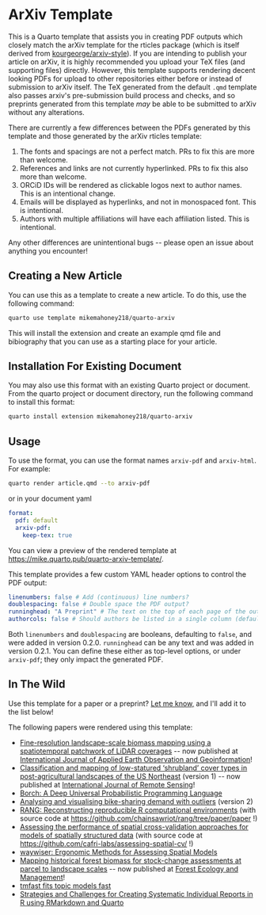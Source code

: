# ArXiv Template

This is a Quarto template that assists you in creating PDF outputs which closely match the arXiv template for the rticles package (which is itself derived from [kourgeorge/arxiv-style](https://github.com/kourgeorge/arxiv-style)). If you are intending to publish your article on arXiv, it is highly recommended you upload your TeX files (and supporting files) directly. However, this template supports rendering decent looking PDFs for upload to other repositories either before or instead of submission to arXiv itself. The TeX generated from the default `.qmd` template also passes arxiv's pre-submission build process and checks, and so preprints generated from this template _may_ be able to be submitted to arXiv without any alterations.

There are currently a few differences between the PDFs generated by this template and those generated by the arXiv rticles template:

1. The fonts and spacings are not a perfect match. PRs to fix this are more than welcome.
2. References and links are not currently hyperlinked. PRs to fix this also more than welcome.
3. ORCiD IDs will be rendered as clickable logos next to author names. This is an intentional change.
4. Emails will be displayed as hyperlinks, and not in monospaced font. This is intentional.
5. Authors with multiple affiliations will have each affiliation listed. This is intentional.

Any other differences are unintentional bugs -- please open an issue about anything you encounter!

## Creating a New Article

You can use this as a template to create a new article. To do this, use the following command:

```bash
quarto use template mikemahoney218/quarto-arxiv
```

This will install the extension and create an example qmd file and bibiography that you can use as a starting place for your article.

## Installation For Existing Document

You may also use this format with an existing Quarto project or document. From the quarto project or document directory, run the following command to install this format:

```bash
quarto install extension mikemahoney218/quarto-arxiv
```

## Usage

To use the format, you can use the format names `arxiv-pdf` and `arxiv-html`. For example:

```bash
quarto render article.qmd --to arxiv-pdf
```

or in your document yaml

```yaml
format:
  pdf: default
  arxiv-pdf:
    keep-tex: true    
```

You can view a preview of the rendered template at <https://mike.quarto.pub/quarto-arxiv-template/>.

This template provides a few custom YAML header options to control the PDF output:

```yaml
linenumbers: false # Add (continuous) line numbers?
doublespacing: false # Double space the PDF output?
runninghead: "A Preprint" # The text on the top of each page of the output
authorcols: false # Should authors be listed in a single column (default) or in multiple columns (`authorcols: true`)
```

Both `linenumbers` and `doublespacing` are booleans, defaulting to `false`, 
and were added in version 0.2.0. `runninghead` can be any text and was added
in version 0.2.1. You can define these either as top-level options, or under 
`arxiv-pdf`; they only impact the generated PDF.

## In The Wild

Use this template for a paper or a preprint? [Let me know,](https://github.com/mikemahoney218/quarto-arxiv/issues/new) and I'll add it to the list below!

The following papers were rendered using this template:

+ [Fine-resolution landscape-scale biomass mapping using a spatiotemporal patchwork of LiDAR coverages](https://arxiv.org/pdf/2205.08530.pdf) -- now published at [International Journal of Applied Earth Observation and Geoinformation](https://doi.org/10.1016/j.jag.2022.103059)!
+ [Classification and mapping of low-statured ‘shrubland’ cover types in post-agricultural landscapes of the US Northeast](https://arxiv.org/pdf/2205.05047.pdf) (version 1) -- now published at [International Journal of Remote Sensing](https://doi.org/10.1080/01431161.2022.2155086)!
+ [Borch: A Deep Universal Probabilistic Programming Language](https://arxiv.org/abs/2209.06168)
+ [Analysing and visualising bike-sharing demand with outliers](https://arxiv.org/abs/2204.06112) (version 2)
+ [RANG: Reconstructing reproducible R computational environments](https://arxiv.org/abs/2303.04758) (with source code at https://github.com/chainsawriot/rang/tree/paper/paper !)
+ [Assessing the performance of spatial cross-validation approaches for models of spatially structured data](https://arxiv.org/abs/2303.07334) (with source code at https://github.com/cafri-labs/assessing-spatial-cv/ !)
+ [waywiser: Ergonomic Methods for Assessing Spatial Models](https://arxiv.org/abs/2303.11312)
+ [Mapping historical forest biomass for stock-change assessments at parcel to landscape scales](https://arxiv.org/abs/2304.02632) -- now published at [Forest Ecology and Management](https://doi.org/10.1016/j.foreco.2023.121348)!
+ [tmfast fits topic models fast](https://arxiv.org/abs/2305.01535)
+ [Strategies and Challenges for Creating Systematic Individual Reports in R using RMarkdown and Quarto](https://doi.org/10.31235/osf.io/2jx9a)
